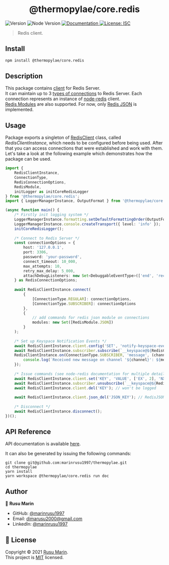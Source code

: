 <h1 align="center">@thermopylae/core.redis</h1>
<p>
  <img alt="Version" src="https://img.shields.io/badge/version-0.0.1-blue.svg?cacheSeconds=2592000" />
  <img alt="Node Version" src="https://img.shields.io/badge/node-%3E%3D16-blue.svg"/>
<a href="https://marinrusu1997.github.io/thermopylae/core.redis/index.html" target="_blank">
  <img alt="Documentation" src="https://img.shields.io/badge/documentation-yes-brightgreen.svg" />
</a>
<a href="https://github.com/marinrusu1997/thermopylae/blob/master/LICENSE" target="_blank">
  <img alt="License: ISC" src="https://img.shields.io/badge/License-MIT-yellow.svg" />
</a>
</p>

> Redis client.

## Install
```sh
npm install @thermopylae/core.redis
```

## Description
This package contains [client][redis-client-link] for Redis Server. <br/>
It can maintain up to 3 [types of connections][connection-type-link] to Redis Server.
Each connection represents an instance of [node-redis](https://www.npmjs.com/package/redis) client. <br/>
[Redis Modules](https://redis.io/modules) are also supported. For now, only [Redis JSON][redis-json-module-link] is implemented.

## Usage
Package exports a singleton of [RedisClient][redis-client-link] class, called *RedisClientInstance*, which needs to be configured before being used.
After that you can access connections that were established and work with them. <br/>
Let's take a look at the following example which demonstrates how the package can be used.
```typescript
import { 
    RedisClientInstance, 
    ConnectionType,
    RedisConnectionOptions,
    RedisModule,
    initLogger as initCoreRedisLogger 
} from '@thermopylae/core.redis';
import { LoggerManagerInstance, OutputFormat } from '@thermopylae/core.logger';

(async function main() {
    /* Firstly init logging system */
    LoggerManagerInstance.formatting.setDefaultFormattingOrder(OutputFormat.PRINTF);
    LoggerManagerInstance.console.createTransport({ level: 'info' });
    initCoreRedisLogger();
    
    /* Connect to Redis Server */
    const connectionOptions = {
        host: '127.0.0.1',
        port: 3306,
        password: 'your-password',
        connect_timeout: 10_000,
        max_attempts: 10,
        retry_max_delay: 5_000,
        attachDebugListeners: new Set<DebuggableEventType>(['end', 'reconnecting'])
    } as RedisConnectionOptions;
    
    await RedisClientInstance.connect(
        {
            [ConnectionType.REGULAR]: connectionOptions,
            [ConnectionType.SUBSCRIBER]: connectionOptions
        },
        {
            // add commands for redis json module on connections
            modules: new Set([RedisModule.JSON])
        }
    );
    
    /* Set up Keyspace Notification Events */
    await RedisClientInstance.client.config('SET', 'notify-keyspace-events', 'Kgxe');
    await RedisClientInstance.subscriber.subscribe(`__keyspace@${RedisClientInstance.db}__:KEY`);
    RedisClientInstance.on(ConnectionType.SUBSCRIBER, 'message', (channel, message) => {
        console.log(`Received new message on channel '${channel}': ${message}`);
    });
    
    /* Issue commands (see node-redis documentation for multiple details) */
    await RedisClientInstance.client.set('KEY', 'VALUE', ['EX', 2], 'NX'); // will be logged
    await RedisClientInstance.subscriber.unsubscribe(`__keyspace@${RedisClientInstance.db}__:KEY`);
    await RedisClientInstance.client.del('KEY'); // won't be logged
    
    await RedisClientInstance.client.json_del('JSON_KEY'); // RedisJSON module commands are available too
    
    /* Disconnect */
    await RedisClientInstance.disconnect();
})();
```

## API Reference
API documentation is available [here][api-doc-link].

It can also be generated by issuing the following commands:
```shell
git clone git@github.com:marinrusu1997/thermopylae.git
cd thermopylae
yarn install
yarn workspace @thermopylae/core.redis run doc
```

## Author
👤 **Rusu Marin**

* GitHub: [@marinrusu1997](https://github.com/marinrusu1997)
* Email: [dimarusu2000@gmail.com](mailto:dimarusu2000@gmail.com)
* LinkedIn: [@marinrusu1997](https://www.linkedin.com/in/rusu-marin-1638b0156/)

## 📝 License
Copyright © 2021 [Rusu Marin](https://github.com/marinrusu1997). <br/>
This project is [MIT](https://github.com/marinrusu1997/thermopylae/blob/master/LICENSE) licensed.

[api-doc-link]: https://marinrusu1997.github.io/thermopylae/core.redis/index.html
[redis-client-link]: https://marinrusu1997.github.io/thermopylae/core.redis/classes/client.redisclient.html
[connection-type-link]: https://marinrusu1997.github.io/thermopylae/core.redis/enums/client.connectiontype.html
[redis-json-module-link]: https://marinrusu1997.github.io/thermopylae/core.redis/interfaces/modules_json.jsonmodulecommands.html
